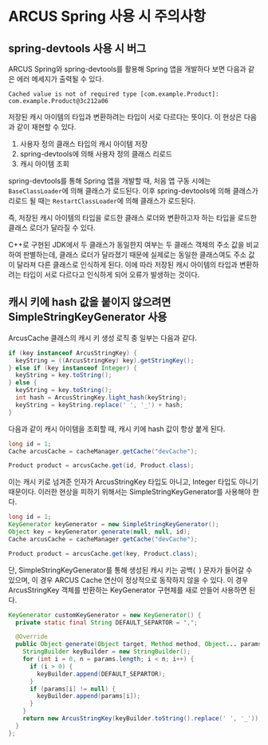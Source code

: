 # ARCUS Spring 사용 시 주의사항

## spring-devtools 사용 시 버그

ARCUS Spring와 spring-devtools를 활용해 Spring 앱을 개발하다 보면 다음과 같은 에러 메세지가 출력될 수 있다.

```
Cached value is not of required type [com.example.Product]: com.example.Product@3c212a06
```

저장된 캐시 아이템의 타입과 변환하려는 타입이 서로 다르다는 뜻이다.
이 현상은 다음과 같이 재현할 수 있다.

1. 사용자 정의 클래스 타입의 캐시 아이템 저장
2. spring-devtools에 의해 사용자 정의 클래스 리로드
3. 캐시 아이템 조회

spring-devtools를 통해 Spring 앱을 개발할 때, 처음 앱 구동 시에는 `BaseClassLoader`에 의해 클래스가 로드된다.
이후 spring-devtools에 의해 클래스가 리로드 될 때는 `RestartClassLoader`에 의해 클래스가 로드된다.

즉, 저장된 캐시 아이템의 타입을 로드한 클래스 로더와 변환하고자 하는 타입을 로드한 클래스 로더가 달라질 수 있다.

C++로 구현된 JDK에서 두 클래스가 동일한지 여부는 두 클래스 객체의 주소 값을 비교하여 판별하는데, 클래스 로더가 달라졌기 때문에 실제로는 동일한 클래스여도 주소 값이 달라져 다른 클래스로 인식하게 된다. 
이에 따라 저장된 캐시 아이템의 타입과 변환하려는 타입이 서로 다르다고 인식하게 되어 오류가 발생하는 것이다.

## 캐시 키에 hash 값을 붙이지 않으려면 SimpleStringKeyGenerator 사용

ArcusCache 클래스의 캐시 키 생성 로직 중 일부는 다음과 같다.

```java
if (key instanceof ArcusStringKey) {
  keyString = ((ArcusStringKey) key).getStringKey();
} else if (key instanceof Integer) {
  keyString = key.toString();
} else {
  keyString = key.toString();
  int hash = ArcusStringKey.light_hash(keyString);
  keyString = keyString.replace(' ', '_') + hash;
}
```

다음과 같이 캐시 아이템을 조회할 때, 캐시 키에 hash 값이 항상 붙게 된다.

```java
long id = 1;
Cache arcusCache = cacheManager.getCache("devCache");

Product product = arcusCache.get(id, Product.class);
```

이는 캐시 키로 넘겨준 인자가 ArcusStringKey 타입도 아니고, Integer 타입도 아니기 때문이다.
이러한 현상을 피하기 위해서는 SimpleStringKeyGenerator를 사용해야 한다.

```java
long id = 1;
KeyGenerator keyGenerator = new SimpleStringKeyGenerator();
Object key = keyGenerator.generate(null, null, id);
Cache arcusCache = cacheManager.getCache("devCache");

Product product = arcusCache.get(key, Product.class);
```

단, SimpleStringKeyGenerator를 통해 생성된 캐시 키는 공백(` `) 문자가 들어갈 수 있으며, 이 경우 ARCUS Cache 연산이 정상적으로 동작하지 않을 수 있다.
이 경우 ArcusStringKey 객체를 반환하는 KeyGenerator 구현체를 새로 만들어 사용하면 된다.

```java
KeyGenerator customKeyGenerator = new KeyGenerator() {
  private static final String DEFAULT_SEPARTOR = ",";

  @Override
  public Object generate(Object target, Method method, Object... params) {
    StringBuilder keyBuilder = new StringBuilder();
    for (int i = 0, n = params.length; i < n; i++) {
      if (i > 0) {
        keyBuilder.append(DEFAULT_SEPARTOR);
      }
      if (params[i] != null) {
        keyBuilder.append(params[i]);
      }
    }
    return new ArcusStringKey(keyBuilder.toString().replace(' ', '_'));
  }
};
```
